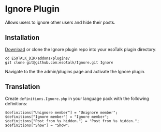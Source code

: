 # Ignore Plugin

Allows users to ignore other users and hide their posts.

## Installation

[Download](https://github.com/esotalk/Ignore/archive/master.zip) or clone the Ignore plugin repo into your esoTalk plugin directory:

	cd ESOTALK_DIR/addons/plugins/
	git clone git@github.com:esotalk/Ignore.git Ignore

Navigate to the the admin/plugins page and activate the Ignore plugin.

## Translation

Create `definitions.Ignore.php` in your language pack with the following definitions:

	$definitions["Unignore member"] = "Unignore member";	
	$definitions["Ignore member"] = "Ignore member";	
	$definitions["Post from %s hidden."] = "Post from %s hidden.";
	$definitions["Show"] = "Show";
